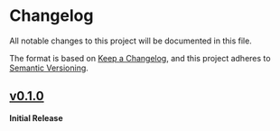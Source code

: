 # Changelog
All notable changes to this project will be documented in this file.

The format is based on [Keep a Changelog](https://keepachangelog.com/en/1.0.0/),
and this project adheres to [Semantic Versioning](https://semver.org/spec/v2.0.0.html).

<!-- ## [Unreleased] -->

## [v0.1.0] 
**Initial Release**

[unreleased]: https://github.com/ModProg/rosrust_dynamic_reconfigure/compare/v0.1.0...HEAD
[v0.1.0]: https://github.com/ModProg/rosrust_dynamic_reconfigure/tree/v0.1.0
